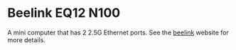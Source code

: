 # Beelink EQ12 N100

A mini computer that has 2 2.5G Ethernet ports. See the [beelink] website for more details.

[beelink]: https://www.bee-link.com/collections/mini-pc/products/eq12-n100
